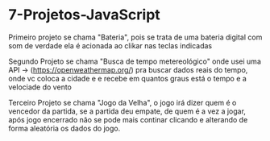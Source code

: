 # 7-Projetos-JavaScript

Primeiro projeto se chama "Bateria", pois se trata de uma bateria digital com som de verdade
ela é acionada ao clikar nas teclas indicadas

Segundo Projeto se chama "Busca de tempo metereológico" onde usei uma API -> (https://openweathermap.org/) pra buscar dados reais do tempo, onde vc coloca a cidade e e recebe em quantos graus está o tempo e a velociade do vento

Terceiro Projeto se chama "Jogo da Velha", o jogo irá dizer quem é o vencedor da partida,
se a partida deu empate, de quem é a vez a jogar, após jogo encerrado não se pode mais
continar clicando e alterando de forma aleatória os dados do jogo.